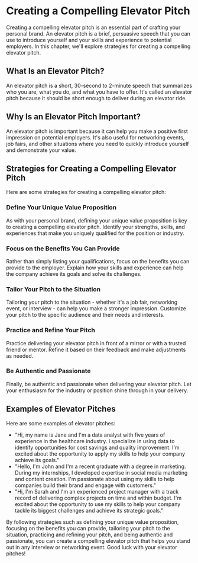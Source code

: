 Creating a Compelling Elevator Pitch
=============================================================================

Creating a compelling elevator pitch is an essential part of crafting your personal brand. An elevator pitch is a brief, persuasive speech that you can use to introduce yourself and your skills and experience to potential employers. In this chapter, we'll explore strategies for creating a compelling elevator pitch.

What Is an Elevator Pitch?
--------------------------

An elevator pitch is a short, 30-second to 2-minute speech that summarizes who you are, what you do, and what you have to offer. It's called an elevator pitch because it should be short enough to deliver during an elevator ride.

Why Is an Elevator Pitch Important?
-----------------------------------

An elevator pitch is important because it can help you make a positive first impression on potential employers. It's also useful for networking events, job fairs, and other situations where you need to quickly introduce yourself and demonstrate your value.

Strategies for Creating a Compelling Elevator Pitch
---------------------------------------------------

Here are some strategies for creating a compelling elevator pitch:

### Define Your Unique Value Proposition

As with your personal brand, defining your unique value proposition is key to creating a compelling elevator pitch. Identify your strengths, skills, and experiences that make you uniquely qualified for the position or industry.

### Focus on the Benefits You Can Provide

Rather than simply listing your qualifications, focus on the benefits you can provide to the employer. Explain how your skills and experience can help the company achieve its goals and solve its challenges.

### Tailor Your Pitch to the Situation

Tailoring your pitch to the situation - whether it's a job fair, networking event, or interview - can help you make a stronger impression. Customize your pitch to the specific audience and their needs and interests.

### Practice and Refine Your Pitch

Practice delivering your elevator pitch in front of a mirror or with a trusted friend or mentor. Refine it based on their feedback and make adjustments as needed.

### Be Authentic and Passionate

Finally, be authentic and passionate when delivering your elevator pitch. Let your enthusiasm for the industry or position shine through in your delivery.

Examples of Elevator Pitches
----------------------------

Here are some examples of elevator pitches:

* "Hi, my name is Jane and I'm a data analyst with five years of experience in the healthcare industry. I specialize in using data to identify opportunities for cost savings and quality improvement. I'm excited about the opportunity to apply my skills to help your company achieve its goals."
* "Hello, I'm John and I'm a recent graduate with a degree in marketing. During my internships, I developed expertise in social media marketing and content creation. I'm passionate about using my skills to help companies build their brand and engage with customers."
* "Hi, I'm Sarah and I'm an experienced project manager with a track record of delivering complex projects on time and within budget. I'm excited about the opportunity to use my skills to help your company tackle its biggest challenges and achieve its strategic goals."

By following strategies such as defining your unique value proposition, focusing on the benefits you can provide, tailoring your pitch to the situation, practicing and refining your pitch, and being authentic and passionate, you can create a compelling elevator pitch that helps you stand out in any interview or networking event. Good luck with your elevator pitches!
